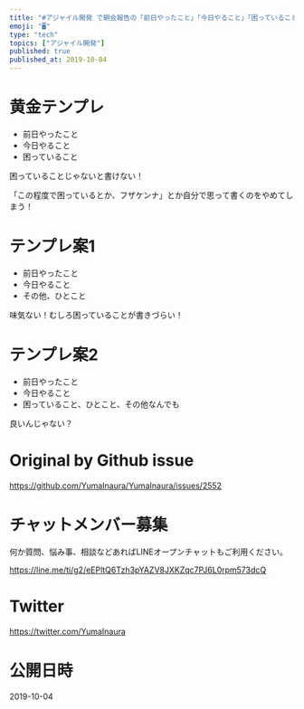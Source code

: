 ```yaml
---
title: "#アジャイル開発 で朝会報告の「前日やったこと」「今日やること」「困っていること」の三本立ては定番だけど「その他」「気になっていること」でも"
emoji: "🖥"
type: "tech"
topics: ["アジャイル開発"]
published: true
published_at: 2019-10-04
---
```


# 黄金テンプレ

- 前日やったこと
- 今日やること
- 困っていること

困っていることじゃないと書けない！

「この程度で困っているとか、フザケンナ」とか自分で思って書くのをやめてしまう！

# テンプレ案1

- 前日やったこと
- 今日やること
- その他、ひとこと

味気ない！むしろ困っていることが書きづらい！

# テンプレ案2

- 前日やったこと
- 今日やること
- 困っていること、ひとこと、その他なんでも

良いんじゃない？



# Original by Github issue

https://github.com/YumaInaura/YumaInaura/issues/2552








<!-- Update From Qiita API -->

# チャットメンバー募集


何か質問、悩み事、相談などあればLINEオープンチャットもご利用ください。

https://line.me/ti/g2/eEPltQ6Tzh3pYAZV8JXKZqc7PJ6L0rpm573dcQ





# Twitter


https://twitter.com/YumaInaura


<!-- Update From Qiita API -->



# 公開日時

2019-10-04
